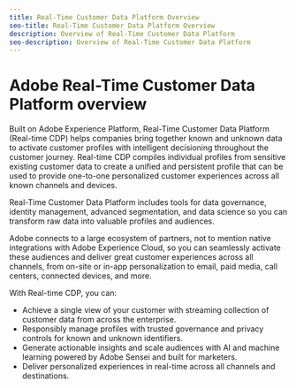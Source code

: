 ```yaml
---
title: Real-Time Customer Data Platform Overview
seo-title: Real-Time Customer Data Platform Overview
description: Overview of Real-Time Customer Data Platform
seo-description: Overview of Real-Time Customer Data Platform
---
```


# Adobe Real-Time Customer Data Platform overview

Built on Adobe Experience Platform, Real-Time Customer Data Platform (Real-time CDP) helps companies bring together known and unknown data to activate customer profiles with intelligent decisioning throughout the customer journey. Real-time CDP compiles individual profiles from sensitive existing customer data to create a unified and persistent profile that can be used to provide one-to-one personalized customer experiences across all known channels and devices. 

Real-Time Customer Data Platform includes tools for data governance, identity management, advanced segmentation, and data science so you can transform raw data into valuable profiles and audiences. 

Adobe connects to a large ecosystem of partners, not to mention native integrations with Adobe Experience Cloud, so you can seamlessly activate these audiences and deliver great customer experiences across all channels, from on-site or in-app personalization to email, paid media, call centers, connected devices, and more.

With Real-time CDP, you can:

* Achieve a single view of your customer with streaming collection of customer data from across the enterprise.
* Responsibly manage profiles with trusted governance and privacy controls for known and unknown identifiers.
* Generate actionable insights and scale audiences with AI and machine learning powered by Adobe Sensei and built for marketers.
* Deliver personalized experiences in real-time across all channels and destinations.